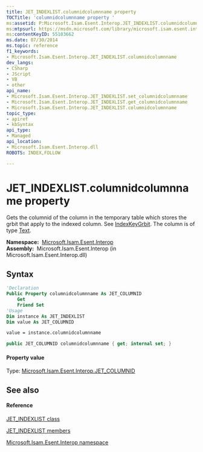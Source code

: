 ```yaml
---
title: JET_INDEXLIST.columnidcolumnname property 
TOCTitle: 'columnidcolumnname property '
ms:assetid: P:Microsoft.Isam.Esent.Interop.JET_INDEXLIST.columnidcolumnname
ms:mtpsurl: https://msdn.microsoft.com/library/microsoft.isam.esent.interop.jet_indexlist.columnidcolumnname(v=EXCHG.10)
ms:contentKeyID: 55103662
ms.date: 07/30/2014
ms.topic: reference
f1_keywords:
- Microsoft.Isam.Esent.Interop.JET_INDEXLIST.columnidcolumnname
dev_langs:
- CSharp
- JScript
- VB
- other
api_name: 
- Microsoft.Isam.Esent.Interop.JET_INDEXLIST.set_columnidcolumnname
- Microsoft.Isam.Esent.Interop.JET_INDEXLIST.get_columnidcolumnname
- Microsoft.Isam.Esent.Interop.JET_INDEXLIST.columnidcolumnname
topic_type: 
- apiref
- kbSyntax
api_type: 
- Managed
api_location: 
- Microsoft.Isam.Esent.Interop.dll
ROBOTS: INDEX,FOLLOW

---
```


# JET_INDEXLIST.columnidcolumnname property

Gets the columnid of the column in the temporary table which stores the grbit that apply to the indexed column. See [IndexKeyGrbit](hh579266\(v=exchg.10\).md). The column is of type [Text](hh577895\(v=exchg.10\).md).

**Namespace:**  [Microsoft.Isam.Esent.Interop](hh596136\(v=exchg.10\).md)  
**Assembly:**  Microsoft.Isam.Esent.Interop (in Microsoft.Isam.Esent.Interop.dll)

## Syntax

``` vb
'Declaration
Public Property columnidcolumnname As JET_COLUMNID
    Get
    Friend Set
'Usage
Dim instance As JET_INDEXLIST
Dim value As JET_COLUMNID

value = instance.columnidcolumnname
```

``` csharp
public JET_COLUMNID columnidcolumnname { get; internal set; }
```

#### Property value

Type: [Microsoft.Isam.Esent.Interop.JET_COLUMNID](hh564510\(v=exchg.10\).md)  

## See also

#### Reference

[JET_INDEXLIST class](dn335123\(v=exchg.10\).md)

[JET_INDEXLIST members](dn335164\(v=exchg.10\).md)

[Microsoft.Isam.Esent.Interop namespace](hh596136\(v=exchg.10\).md)

